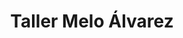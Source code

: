 ---
title: "Taller Melo Álvarez"
url: /san-jose/taller-melo-alvarez/
shop: reparación de automóviles
---